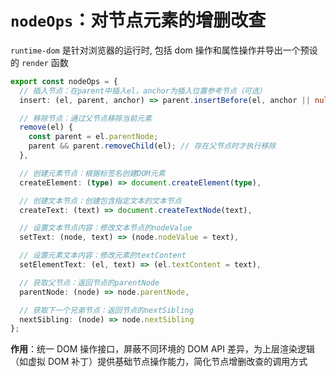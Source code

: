 # `nodeOps`：对节点元素的增删改查
`runtime-dom` 是针对浏览器的运行时, 包括 dom 操作和属性操作并导出一个预设的 `render` 函数  
```ts
export const nodeOps = {
  // 插入节点：在parent中插入el，anchor为插入位置参考节点（可选）
  insert: (el, parent, anchor) => parent.insertBefore(el, anchor || null),

  // 移除节点：通过父节点移除当前元素
  remove(el) {
    const parent = el.parentNode;
    parent && parent.removeChild(el); // 存在父节点时才执行移除
  },

  // 创建元素节点：根据标签名创建DOM元素
  createElement: (type) => document.createElement(type),

  // 创建文本节点：创建包含指定文本的文本节点
  createText: (text) => document.createTextNode(text),

  // 设置文本节点内容：修改文本节点的nodeValue
  setText: (node, text) => (node.nodeValue = text),

  // 设置元素文本内容：修改元素的textContent
  setElementText: (el, text) => (el.textContent = text),

  // 获取父节点：返回节点的parentNode
  parentNode: (node) => node.parentNode,

  // 获取下一个兄弟节点：返回节点的nextSibling
  nextSibling: (node) => node.nextSibling
};
```
**作用**：统一 DOM 操作接口，屏蔽不同环境的 DOM API 差异，为上层渲染逻辑（如虚拟 DOM 补丁）提供基础节点操作能力，简化节点增删改查的调用方式